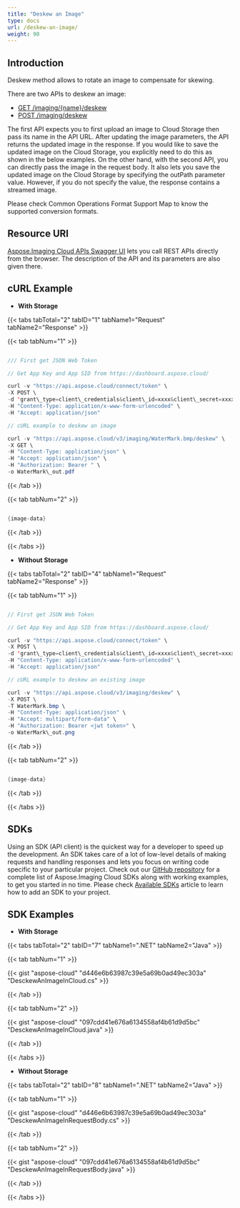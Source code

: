 ```yaml
---
title: "Deskew an Image"
type: docs
url: /deskew-an-image/
weight: 90
---
```


## **Introduction**
Deskew method allows to rotate an image to compensate for skewing.

There are two APIs to deskew an image:

- [GET /imaging/{name}/deskew](https://apireference.aspose.cloud/imaging/#/Deskew/DeskewImage)
- [POST /imaging/deskew](https://apireference.aspose.cloud/imaging/#/Deskew/CreateDeskewedImage)

The first API expects you to first upload an image to Cloud Storage then pass its name in the API URL. After updating the image parameters, the API returns the updated image in the response. If you would like to save the updated image on the Cloud Storage, you explicitly need to do this as shown in the below examples.
On the other hand, with the second API, you can directly pass the image in the request body. It also lets you save the updated image on the Cloud Storage by specifying the outPath parameter value. However, if you do not specify the value, the response contains a streamed image.

Please check Common Operations Format Support Map to know the supported conversion formats.
## **Resource URI**
[Aspose.Imaging Cloud APIs Swagger UI](https://apireference.aspose.cloud/imaging/#/Grayscale) lets you call REST APIs directly from the browser. The description of the API and its parameters are also given there.
## **cURL Example**
- **With Storage**

{{< tabs tabTotal="2" tabID="1" tabName1="Request" tabName2="Response" >}}

{{< tab tabNum="1" >}}

```java

/// First get JSON Web Token

// Get App Key and App SID from https://dashboard.aspose.cloud/

curl -v "https://api.aspose.cloud/connect/token" \
-X POST \
-d 'grant\_type=client\_credentials&client\_id=xxxx&client\_secret=xxxx' \
-H "Content-Type: application/x-www-form-urlencoded" \
-H "Accept: application/json"

// cURL example to deskew an image

curl -v "https://api.aspose.cloud/v3/imaging/WaterMark.bmp/deskew" \
-X GET \
-H "Content-Type: application/json" \
-H "Accept: application/json" \
-H "Authorization: Bearer " \
-o WaterMark\_out.pdf

```

{{< /tab >}}

{{< tab tabNum="2" >}}

```java

{image-data}

```

{{< /tab >}}

{{< /tabs >}}

- **Without Storage**

{{< tabs tabTotal="2" tabID="4" tabName1="Request" tabName2="Response" >}}

{{< tab tabNum="1" >}}

```java

// First get JSON Web Token

// Get App Key and App SID from https://dashboard.aspose.cloud/

curl -v "https://api.aspose.cloud/connect/token" \
-X POST \
-d 'grant\_type=client\_credentials&client\_id=xxxx&client\_secret=xxxx' \
-H "Content-Type: application/x-www-form-urlencoded" \
-H "Accept: application/json"

// cURL example to deskew an existing image

curl -v "https://api.aspose.cloud/v3/imaging/deskew" \
-X POST \
-T WaterMark.bmp \
-H "Content-Type: application/json" \
-H "Accept: multipart/form-data" \
-H "Authorization: Bearer <jwt token>" \
-o WaterMark\_out.png

```

{{< /tab >}}

{{< tab tabNum="2" >}}

```java

{image-data}

```

{{< /tab >}}

{{< /tabs >}}
## **SDKs**
Using an SDK (API client) is the quickest way for a developer to speed up the development. An SDK takes care of a lot of low-level details of making requests and handling responses and lets you focus on writing code specific to your particular project. Check out our [GitHub repository](https://github.com/aspose-imaging-cloud) for a complete list of Aspose.Imaging Cloud SDKs along with working examples, to get you started in no time. Please check [Available SDKs](/available-sdks/) article to learn how to add an SDK to your project.
## **SDK Examples**
- **With Storage**

{{< tabs tabTotal="2" tabID="7" tabName1=".NET" tabName2="Java" >}}

{{< tab tabNum="1" >}}

{{< gist "aspose-cloud" "d446e6b63987c39e5a69b0ad49ec303a" "DesckewAnImageInCloud.cs" >}}

{{< /tab >}}

{{< tab tabNum="2" >}}



{{< gist "aspose-cloud" "097cdd41e676a6134558af4b61d9d5bc" "DesckewAnImageInCloud.java" >}}

{{< /tab >}}

{{< /tabs >}}

- **Without Storage**

{{< tabs tabTotal="2" tabID="8" tabName1=".NET" tabName2="Java" >}}

{{< tab tabNum="1" >}}



{{< gist "aspose-cloud" "d446e6b63987c39e5a69b0ad49ec303a" "DesckewAnImageInRequestBody.cs" >}}

{{< /tab >}}

{{< tab tabNum="2" >}}



{{< gist "aspose-cloud" "097cdd41e676a6134558af4b61d9d5bc" "DesckewAnImageInRequestBody.java" >}}

{{< /tab >}}

{{< /tabs >}}
